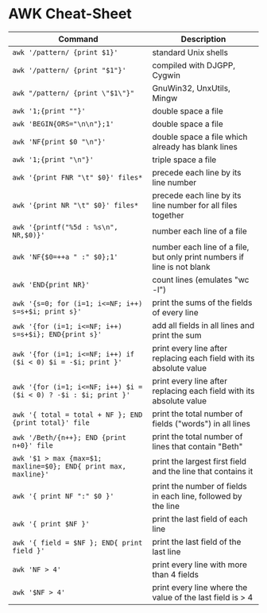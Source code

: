 # AWK Cheat-Sheet

| Command                                                          | Description                                                             |
| ---------------------------------------------------------------- | ----------------------------------------------------------------------- |
| `awk '/pattern/ {print $1}'`                                     | standard Unix shells                                                    |
| `awk '/pattern/ {print "$1"}'`                                   | compiled with DJGPP, Cygwin                                             |
| `awk "/pattern/ {print \"$1\"}"`                                 | GnuWin32, UnxUtils, Mingw                                               |
| `awk '1;{print ""}'`                                             | double space a file                                                     |
| `awk 'BEGIN{ORS="\n\n"};1'`                                      | double space a file                                                     |
| `awk 'NF{print $0 "\n"}'`                                        | double space a file which already has blank lines                       |
| `awk '1;{print "\n"}'`                                           | triple space a file                                                     |
| `awk '{print FNR "\t" $0}' files*`                               | precede each line by its line number                                    |
| `awk '{print NR "\t" $0}' files*`                                | precede each line by its line number for all files together             |
| `awk '{printf("%5d : %s\n", NR,$0)}'`                            | number each line of a file                                              |
| `awk 'NF{$0=++a " :" $0};1'`                                     | number each line of a file, but only print numbers if line is not blank |
| `awk 'END{print NR}'`                                            | count lines (emulates "wc -l")                                          |
| `awk '{s=0; for (i=1; i<=NF; i++) s=s+$i; print s}'`             | print the sums of the fields of every line                              |
| `awk '{for (i=1; i<=NF; i++) s=s+$i}; END{print s}'`             | add all fields in all lines and print the sum                           |
| `awk '{for (i=1; i<=NF; i++) if ($i < 0) $i = -$i; print }'`     | print every line after replacing each field with its absolute value     |
| `awk '{for (i=1; i<=NF; i++) $i = ($i < 0) ? -$i : $i; print }'` | print every line after replacing each field with its absolute value     |
| `awk '{ total = total + NF }; END {print total}' file`           | print the total number of fields ("words") in all lines                 |
| `awk '/Beth/{n++}; END {print n+0}' file`                        | print the total number of lines that contain "Beth"                     |
| `awk '$1 > max {max=$1; maxline=$0}; END{ print max, maxline}'`  | print the largest first field and the line that contains it             |
| `awk '{ print NF ":" $0 }'`                                      | print the number of fields in each line, followed by the line           |
| `awk '{ print $NF }'`                                            | print the last field of each line                                       |
| `awk '{ field = $NF }; END{ print field }'`                      | print the last field of the last line                                   |
| `awk 'NF > 4'`                                                   | print every line with more than 4 fields                                |
| `awk '$NF > 4'`                                                  | print every line where the value of the last field is > 4               |
